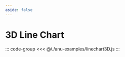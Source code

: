 ```yaml
---
aside: false
---
```


<script setup>
import { linechart3D } from '../anu-examples/linechart3D.js'
//import singleView  from '../vue_components/singleView.vue'
</script>

# 3D Line Chart

<singleView :scene="linechart3D" />

::: code-group
<<< @/./anu-examples/linechart3D.js 
:::